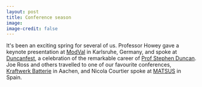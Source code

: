 ```yaml
---
layout: post
title: Conference season
image: 
image-credit: false
---
```

It's been an exciting spring for several of us. Professor Howey gave a keynote presentation at [ModVal](https://events.hs-offenburg.de/event/471/) in Karlsruhe, Germany, and spoke at [Duncanfest](https://eng.ox.ac.uk/control/events/), a celebration of the remarkable career of [Prof Stephen Duncan](https://eng.ox.ac.uk/people/stephen-duncan/). Joe Ross and others travelled to one of our favourite conferences, [Kraftwerk Batterie](https://battery-power.eu/en/advanced-battery-power/) in Aachen, and Nicola Courtier spoke at [MATSUS](https://www.nanoge.org/MATSUSSpring25/home) in Spain.
